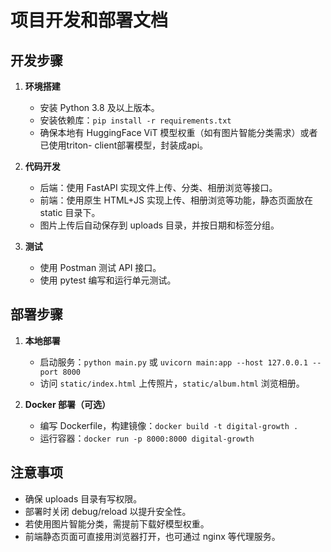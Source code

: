 # 项目开发和部署文档

## 开发步骤
1. **环境搭建**
   - 安装 Python 3.8 及以上版本。
   - 安装依赖库：`pip install -r requirements.txt`
   - 确保本地有 HuggingFace ViT 模型权重（如有图片智能分类需求）或者已使用triton- client部署模型，封装成api。

2. **代码开发**
   - 后端：使用 FastAPI 实现文件上传、分类、相册浏览等接口。
   - 前端：使用原生 HTML+JS 实现上传、相册浏览等功能，静态页面放在 static 目录下。
   - 图片上传后自动保存到 uploads 目录，并按日期和标签分组。

3. **测试**
   - 使用 Postman 测试 API 接口。
   - 使用 pytest 编写和运行单元测试。

## 部署步骤
1. **本地部署**
   - 启动服务：`python main.py` 或 `uvicorn main:app --host 127.0.0.1 --port 8000`
   - 访问 `static/index.html` 上传照片，`static/album.html` 浏览相册。

2. **Docker 部署（可选）**
   - 编写 Dockerfile，构建镜像：`docker build -t digital-growth .`
   - 运行容器：`docker run -p 8000:8000 digital-growth`

## 注意事项
- 确保 uploads 目录有写权限。
- 部署时关闭 debug/reload 以提升安全性。
- 若使用图片智能分类，需提前下载好模型权重。
- 前端静态页面可直接用浏览器打开，也可通过 nginx 等代理服务。
